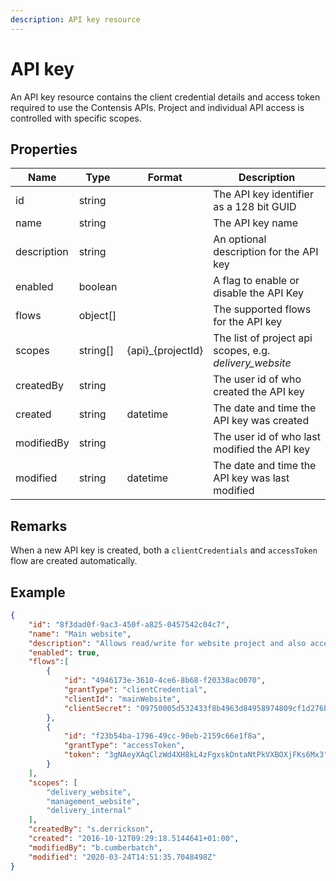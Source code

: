 ```yaml
---
description: API key resource
---
```

# API key

An API key resource contains the client credential details and access token required to use the Contensis APIs. Project and individual API access is controlled with specific scopes. 

## Properties

| Name        | Type     | Format            | Description                                             |
|-------------|----------|-------------------|---------------------------------------------------------|
| id          | string   |                   | The API key identifier as a 128 bit GUID                |
| name        | string   |                   | The API key name                                        |
| description | string   |                   | An optional description for the API key                 |
| enabled     | boolean  |                   | A flag to enable or disable the API Key                 |
| flows       | object[] |                   | The supported flows for the API key                     |
| scopes      | string[] | {api}_{projectId} | The list of project api scopes, e.g. *delivery_website* |
| createdBy   | string   |                   | The user id of who created the API key                  |
| created     | string   | datetime          | The date and time the API key was created               |
| modifiedBy  | string   |                   | The user id of who last modified the API key            |
| modified    | string   | datetime          | The date and time the API key was last modified         |

## Remarks

When a new API key is created, both a `clientCredentials` and `accessToken` flow are created automatically.


## Example

```json
{
    "id": "8f3dad0f-9ac3-450f-a825-0457542c04c7",
    "name": "Main website",
    "description": "Allows read/write for website project and also access to internal for meeting information",
    "enabled": true,
    "flows":[
        {
            "id": "4946173e-3610-4ce6-8b68-f20338ac0070",
            "grantType": "clientCredential",
            "clientId": "mainWebsite",
            "clientSecret": "09750005d532433f8b4963d84958974809cf1d276bd44d979d5c5d0175ec590156712fd1283f4c64a7e4d7fbfc66693b" 
        },
        {
            "id": "f23b54ba-1796-49cc-90eb-2159c66e1f8a",
            "grantType": "accessToken",
            "token": "3gNAeyXAqClzWd4XH8kL4zFgxskDntaNtPkVXBOXjFKs6Mx3",
        }
    ],
    "scopes": [
        "delivery_website",
        "management_website",
        "delivery_internal"
    ],
    "createdBy": "s.derrickson",
    "created": "2016-10-12T09:29:18.5144641+01:00",
    "modifiedBy": "b.cumberbatch",
    "modified": "2020-03-24T14:51:35.7048498Z"
}
```
